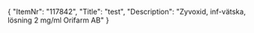 {
  "ItemNr": "117842",
  "Title": "test",
  "Description": "Zyvoxid, inf-vätska, lösning 2 mg/ml Orifarm AB"
}